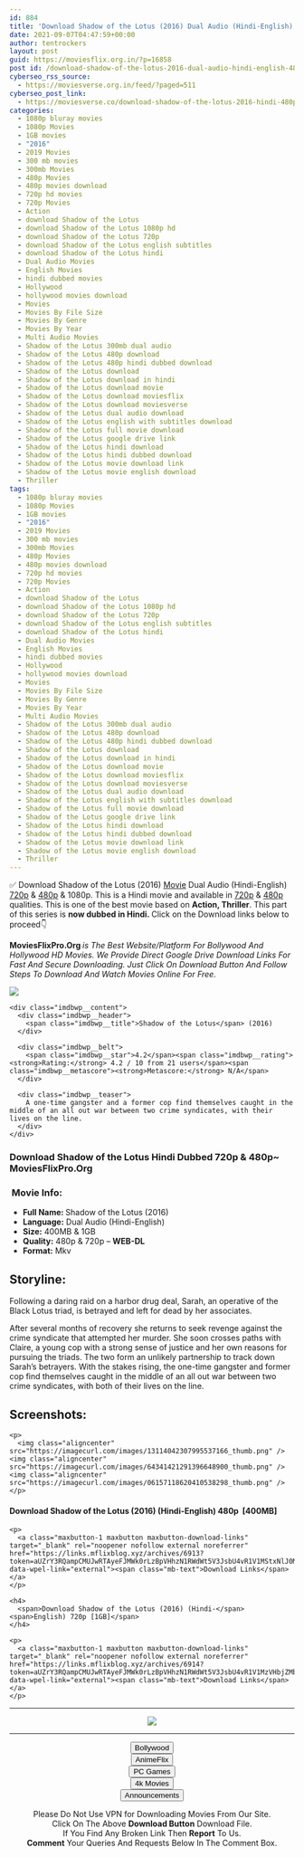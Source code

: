 ```yaml
---
id: 884
title: 'Download Shadow of the Lotus (2016) Dual Audio (Hindi-English) 480p [400MB] || 720p [1GB]'
date: 2021-09-07T04:47:59+00:00
author: tentrockers
layout: post
guid: https://moviesflix.org.in/?p=16858
post id: /download-shadow-of-the-lotus-2016-dual-audio-hindi-english-480p-400mb-720p-1gb/
cyberseo_rss_source:
  - https://moviesverse.org.in/feed/?paged=511
cyberseo_post_link:
  - https://moviesverse.co/download-shadow-of-the-lotus-2016-hindi-480p-720p/
categories:
  - 1080p bluray movies
  - 1080p Movies
  - 1GB movies
  - "2016"
  - 2019 Movies
  - 300 mb movies
  - 300mb Movies
  - 480p Movies
  - 480p movies download
  - 720p hd movies
  - 720p Movies
  - Action
  - download Shadow of the Lotus
  - download Shadow of the Lotus 1080p hd
  - download Shadow of the Lotus 720p
  - download Shadow of the Lotus english subtitles
  - download Shadow of the Lotus hindi
  - Dual Audio Movies
  - English Movies
  - hindi dubbed movies
  - Hollywood
  - hollywood movies download
  - Movies
  - Movies By File Size
  - Movies By Genre
  - Movies By Year
  - Multi Audio Movies
  - Shadow of the Lotus 300mb dual audio
  - Shadow of the Lotus 480p download
  - Shadow of the Lotus 480p hindi dubbed download
  - Shadow of the Lotus download
  - Shadow of the Lotus download in hindi
  - Shadow of the Lotus download movie
  - Shadow of the Lotus download moviesflix
  - Shadow of the Lotus download moviesverse
  - Shadow of the Lotus dual audio download
  - Shadow of the Lotus english with subtitles download
  - Shadow of the Lotus full movie download
  - Shadow of the Lotus google drive link
  - Shadow of the Lotus hindi download
  - Shadow of the Lotus hindi dubbed download
  - Shadow of the Lotus movie download link
  - Shadow of the Lotus movie english download
  - Thriller
tags:
  - 1080p bluray movies
  - 1080p Movies
  - 1GB movies
  - "2016"
  - 2019 Movies
  - 300 mb movies
  - 300mb Movies
  - 480p Movies
  - 480p movies download
  - 720p hd movies
  - 720p Movies
  - Action
  - download Shadow of the Lotus
  - download Shadow of the Lotus 1080p hd
  - download Shadow of the Lotus 720p
  - download Shadow of the Lotus english subtitles
  - download Shadow of the Lotus hindi
  - Dual Audio Movies
  - English Movies
  - hindi dubbed movies
  - Hollywood
  - hollywood movies download
  - Movies
  - Movies By File Size
  - Movies By Genre
  - Movies By Year
  - Multi Audio Movies
  - Shadow of the Lotus 300mb dual audio
  - Shadow of the Lotus 480p download
  - Shadow of the Lotus 480p hindi dubbed download
  - Shadow of the Lotus download
  - Shadow of the Lotus download in hindi
  - Shadow of the Lotus download movie
  - Shadow of the Lotus download moviesflix
  - Shadow of the Lotus download moviesverse
  - Shadow of the Lotus dual audio download
  - Shadow of the Lotus english with subtitles download
  - Shadow of the Lotus full movie download
  - Shadow of the Lotus google drive link
  - Shadow of the Lotus hindi download
  - Shadow of the Lotus hindi dubbed download
  - Shadow of the Lotus movie download link
  - Shadow of the Lotus movie english download
  - Thriller
---
```

<div class="thecontent clearfix">
  <p>
    ✅ Download Shadow of the Lotus (2016) <a href="https://moviesverse.co/category/movies/" data-wpel-link="internal">Movie</a> Dual Audio (Hindi-English) <a href="https://moviesverse.co/720p-movies/" data-wpel-link="internal">720p</a>&nbsp;&&nbsp;<a href="https://moviesverse.co/480p-movies/" data-wpel-link="internal">480p</a> & 1080p. This is a Hindi movie and available in <a href="https://moviesverse.co/720p-movies/" data-wpel-link="internal">720p</a>&nbsp;&&nbsp;<a href="https://moviesverse.co/480p-movies/" data-wpel-link="internal">480p</a> qualities. This is one of the best movie based on <strong>Action, Thriller</strong>. This part of this series is <strong>now dubbed in <span>Hindi.&nbsp;</span></strong><span>Click on the Download links below to proceed👇</span>
  </p>
  
  <p>
    <strong><span>MoviesFlixPro.Org&nbsp;</span></strong><em>is The Best Website/Platform For Bollywood And Hollywood HD Movies. We Provide Direct Google Drive Download Links For Fast And Secure Downloading. Just Click On Download Button And Follow Steps To&nbsp;Download And Watch Movies Online For Free.</em>
  </p>
  
  <div class="imdbwp imdbwp--movie dark">
    <div class="imdbwp__thumb">
      <a class="imdbwp__link" target="_blank" title="Shadow of the Lotus" href="https://www.imdb.com/title/tt3345528/" rel="nofollow external noopener noreferrer" data-wpel-link="external"><img class="imdbwp__img" src="https://m.media-amazon.com/images/M/MV5BMTQ4ODk1OTc0N15BMl5BanBnXkFtZTgwOTQzNzc2MDE@._V1_SX300.jpg" /></a>
    </div>
    
    <div class="imdbwp__content">
      <div class="imdbwp__header">
        <span class="imdbwp__title">Shadow of the Lotus</span> (2016)
      </div>
      
      <div class="imdbwp__belt">
        <span class="imdbwp__star">4.2</span><span class="imdbwp__rating"><strong>Rating:</strong> 4.2 / 10 from 21 users</span><span class="imdbwp__metascore"><strong>Metascore:</strong> N/A</span>
      </div>
      
      <div class="imdbwp__teaser">
        A one-time gangster and a former cop find themselves caught in the middle of an all out war between two crime syndicates, with their lives on the line.
      </div>
    </div>
  </div>
  
  <h3>
    <span>Download Shadow of the Lotus Hindi Dubbed 720p & 480p~ MoviesFlixPro.Org</span>
  </h3>
  
  <h3>
    <span>&nbsp;Movie Info:&nbsp;</span>
  </h3>
  
  <ul>
    <li>
      <strong>Full Name: </strong>Shadow of the Lotus (2016)
    </li>
    <li>
      <strong>Language:</strong> Dual Audio (Hindi-English)
    </li>
    <li>
      <strong>Size:</strong> 400MB & 1GB
    </li>
    <li>
      <strong>Quality:</strong> 480p & 720p – <span><strong>WEB-DL</strong></span>
    </li>
    <li>
      <strong>Format:</strong>&nbsp;Mkv
    </li>
  </ul>
  
  <h2>
    <span>Storyline:</span>
  </h2>
  
  <p>
    Following a daring raid on a harbor drug deal, Sarah, an operative of the Black Lotus triad, is betrayed and left for dead by her associates.
  </p>
  
  <div>
    After several months of recovery she returns to seek revenge against the crime syndicate that attempted her murder. She soon crosses paths with Claire, a young cop with a strong sense of justice and her own reasons for pursuing the triads. The two form an unlikely partnership to track down Sarah’s betrayers. With the stakes rising, the one-time gangster and former cop find themselves caught in the middle of an all out war between two crime syndicates, with both of their lives on the line.
  </div>
  
  <div class="summary_text">
    <h2>
      <span>Screenshots:</span>
    </h2>
    
    <p>
      <img class="aligncenter" src="https://imagecurl.com/images/13114042307995537166_thumb.png" /><img class="aligncenter" src="https://imagecurl.com/images/64341421291396648900_thumb.png" /><img class="aligncenter" src="https://imagecurl.com/images/06157118620410538298_thumb.png" />
    </p>
  </div>
  
  <div class="inline canwrap">
    <h4>
      <span>Download Shadow of the Lotus (2016) (Hindi-English) </span><span>480p&nbsp; [400MB]</span>
    </h4>
    
    <p>
      <a class="maxbutton-1 maxbutton maxbutton-download-links" target="_blank" rel="noopener nofollow external noreferrer" href="https://links.mflixblog.xyz/archives/6913?token=aUZrY3RQampCMUJwRTAyeFJMWk0rLzBpVHhzN1RWdWt5V3JsbU4vR1V1MStxNlJ0MkE4V0lvN0d5YUdKWEFCUQ" data-wpel-link="external"><span class="mb-text">Download Links</span></a>
    </p>
    
    <h4>
      <span>Download Shadow of the Lotus (2016) (Hindi-</span><span>English) 720p [1GB]</span>
    </h4>
    
    <p>
      <a class="maxbutton-1 maxbutton maxbutton-download-links" target="_blank" rel="noopener nofollow external noreferrer" href="https://links.mflixblog.xyz/archives/6914?token=aUZrY3RQampCMUJwRTAyeFJMWk0rLzBpVHhzN1RWdWt5V3JsbU4vR1V1MzVHbjZMblN0Q1k4OG5DdXdpQTNyQg" data-wpel-link="external"><span class="mb-text">Download Links</span></a>
    </p>
  </div>
</div>

<center>
  </p> 
  
  <hr />
  
  <p>
    <a href="http://gdrivepro.xyz/join.php" data-wpel-link="external" target="_blank" rel="nofollow external noopener noreferrer"><img src="https://i.imgur.com/FhMdWdW.png" /></a>
  </p>
  
  <hr />
  
  <p>
    <a href="https://dogemovies.xyz" target="_blank" data-wpel-link="external" rel="nofollow external noopener noreferrer"><button class="button button5">Bollywood</button></a><br /> <a href="https://animeflix.in" target="_blank" data-wpel-link="external" rel="nofollow external noopener noreferrer"><button class="button button5">AnimeFlix</button></a><br /> <a href="https://gamesflix.net/" target="_blank" data-wpel-link="external" rel="nofollow external noopener noreferrer"><button class="button button5">PC Games</button></a><br /> <a href="https://uhdmovies.in" target="_blank" data-wpel-link="external" rel="nofollow external noopener noreferrer"><button class="button button5">4k Movies</button></a><br /> <a href="https://moviesverse.co/announcements/" target="_blank" data-wpel-link="internal" rel="noopener"><button class="button button5">Announcements</button></a>
  </p>
  
  <div class="alert alert-danger">
    Please Do Not Use VPN for Downloading Movies From Our Site.
  </div>
  
  <div class="alert alert-success">
    Click On The Above <strong>Download Button</strong> Download File.
  </div>
  
  <div class="alert alert-warning">
    If You Find Any Broken Link Then <strong>Report</strong> To Us.
  </div>
  
  <div class="alert alert-info">
    <strong>Comment</strong> Your Queries And Requests Below In The Comment Box.
  </div>
  
  <p>
    </center>
  </p>